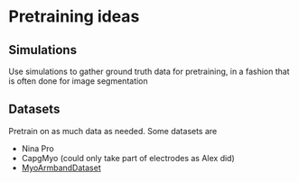 # Pretraining ideas

## Simulations
Use simulations to gather ground truth data for pretraining, in a fashion that is often done for image segmentation

## Datasets
Pretrain on as much data as needed. Some datasets are  
- Nina Pro
- CapgMyo (could only take part of electrodes as Alex did)
- [MyoArmbandDataset](https://github.com/UlysseCoteAllard/MyoArmbandDataset/tree/master)